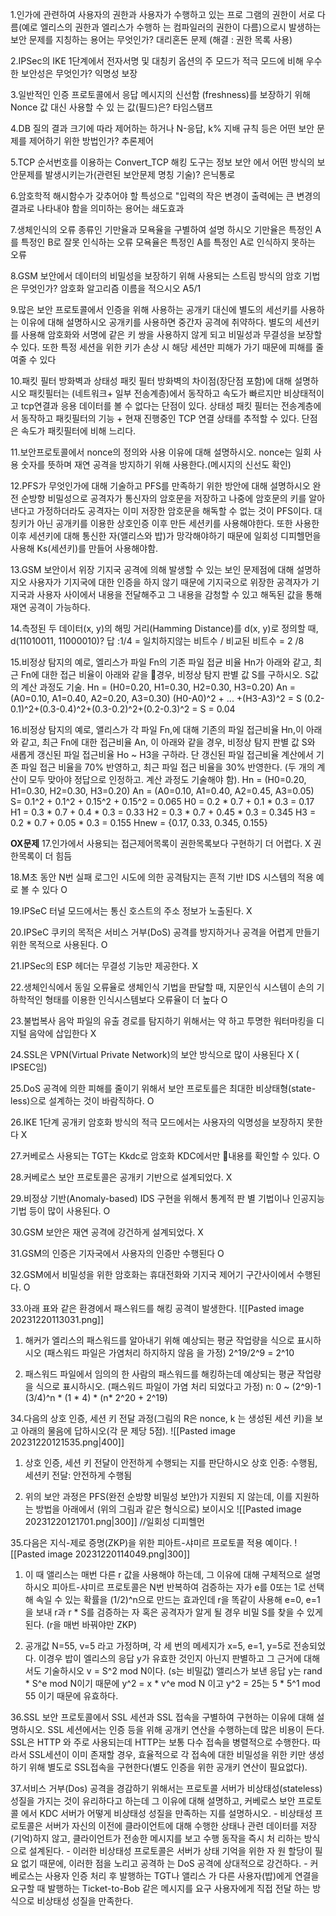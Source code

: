 1.인가에 관련하여 사용자의 권한과 사용자가 수행하고 있는 프로 그램의 권한이 서로 다름(예로 엘리스의 권한과 엘리스가 수행하 는 컴파일러의 권한이 다름)으로시 발생하는 보안 문제를 지칭하는 용어는 무엇인가?
	대리혼돈 문제 (해결 : 권한 목록 사용)

2.IPSec의 IKE 1단계에서 전자서명 및 대칭키 옵션의 주 모드가 적극 모드에 비해 우수한 보안성은 무엇인가?
	익명성 보장

3.일반적인 인증 프로토콜에서 응답 메시지의 신선함 (freshness)를 보장하기 위해 Nonce 값 대신 사용할 수 있 는 값(필드)은?
	타임스탬프

4.DB 질의 결과 크기에 따라 제어하는 하거나 N-응답, k% 지배 규칙 등은 어떤 보안 문제를 제어하기 위한 방법인가?
	추론제어

5.TCP 순서번호를 이용하는 Convert_TCP 해킹 도구는 정보 보안 에서 어떤 방식의 보안문제를 발생시키는가(관련된 보안문제 명칭 기술)?
	은닉통로

6.암호학적 해시함수가 갖추어야 할 특성으로 "입력의 작은 변경이 출력에는 큰 변경의 결과로 나타내야 함을 의미하는 용어는
	쇄도효과

7.생체인식의 오류 종류인 기만율과 모욕율을 구별하여 설명 하시오
	기만율은 특정인 A를 특정인 B로 잘못 인식하는 오류
	모욕율은 특정인 A를 특정인 A로 인식하지 못하는 오류

8.GSM 보안에서 데이터의 비밀성을 보장하기 위해 사용되는 스트림 방식의 암호 기법은 무엇인가? 암호화 알고리즘 이름을 적으시오
	A5/1

9.많은 보안 프로토콜에서 인증을 위해 사용하는 공개키 대신에 별도의 세선키를 사용하는 이유에 대해 설명하시오
	공개키를 사용하면 중간자 공격에 취약하다. 별도의 세션키를 사용해 암호화와 서명에 같은 키 쌍을 사용하지 않게 되고 비밀성과 무결성을 보장할 수 있다. 또한 특정 세션을 위한 키가 손상 시 해당 세션만 피해가 가기 때문에 피해를 줄여줄 수 있다

10.패킷 필터 방화벽과 상태성 패킷 필터 방화벽의 차이점(장단점 포함)에 대해 설명하시오
	패킷필터는 (네트워크+ 일부 전송계층)에서 동작하고 속도가 빠르지만 비상태적이고 tcp연결과 응용 데이터를 볼 수 없다는 단점이 있다.
	상태성 패킷 필터는 전송계층에서 동작하고 패킷필터의 기능 + 현재 진행중인 TCP 연결 상태를 추적할 수 있다. 단점은 속도가 패킷필터에 비해 느리다.

11.보안프로토콜에서 nonce의 정의와 사용 이유에 대해 설명하시오.
	nonce는 일회 사용 숫자를 뜻하며 재연 공격을 방지하기 위해 사용한다.(메시지의 신선도 확인)

12.PFS가 무엇인가에 대해 기술하고 PFS를 만족하기 위한 방안에 대해 설명하시오
	완전 순방향 비밀성으로 공격자가 통신자의 암호문을 저장하고 나중에 암호문의 키를 알아낸다고 가정하더라도 공격자는 이미 저장한 암호문을 해독할 수 없는 것이 PFS이다.
	대칭키가 아닌 공개키를 이용한 상호인증 이후 만든 세션키를 사용해야한다. 또한 사용한 이후 세션키에 대해 통신한 자(앨리스와 밥)가 망각해야하기 때문에 일회성 디피헬먼을 사용해 Ks(세션키)를 만들어 사용해야함.

13.GSM 보안이서 위장 기지국 공격에 의해 발생할 수 있는 보인 문제점에 대해 설명하지오
	사용자가 기지국에 대한 인증을 하지 않기 때문에 기지국으로 위장한 공격자가 기지국과 사용자 사이에서 내용을 전달해주고 그 내용을 감청할 수 있고 해독된 값을 통해 재연 공격이 가능하다.

14.측정된 두 데이터(x, y)의 해밍 거리(Hamming Distance)를 d(x, y)로 정의할 때, d(11010011, 11000010)?
	답 :1/4 = 일치하지않는 비트수 / 비교된 비트수 = 2 /8

15.비정상 탐지의 예로, 엘리스가 파일 Fn의 기존 파일 접균 비율 Hn가 아래와 같고, 최근 Fn에 대한 접근 비율이 아래와 같을 경우, 비정상 탐지 판별 값 S를 구하시오. S값의 계산 과정도 기술.
Hn = (H0=0.20, H1=0.30, H2=0.30, H3=0.20)
An = (A0=0.10, A1=0.40, A2=0.20, A3=0.30)
	(H0-A0)^2 + ... +(H3-A3)^2 = S 
	(0.2-0.1)^2+(0.3-0.4)^2+(0.3-0.2)^2+(0.2-0.3)^2 = S = 0.04

16.비정상 탐지의 예로, 앨리스가 각 파일 Fn,에 대해 기존의 파일 접근비율 Hn,이 아래와 같고, 최근 Fn에 대한 접근비율 An, 이 아래와 같을 경우, 비정상 탐지 판별 값 S와 새롭게 갱신된 파일 접근비율 Ho ~ H3을 구하라. 단 갱신된 파일 접근비율 계산에서 기존 파일 접근 비율을 70% 반영하고, 최근 파일 접근 비율을 30% 반영한다. (두 개의 계산이 모두 맞아야 정답으로 인정하고. 계산 과정도 기술해야 함).
Hn = (H0=0.20, H1=0.30, H2=0.30, H3=0.20)
An = (A0=0.10, A1=0.40, A2=0.45, A3=0.05)
	S= 0.1^2 + 0.1^2 + 0.15^2 + 0.15^2 = 0.065
	H0 = 0.2 * 0.7 + 0.1 * 0.3 = 0.17
	H1 = 0.3 * 0.7 + 0.4 * 0.3 = 0.33
	H2 = 0.3 * 0.7 + 0.45 * 0.3 = 0.345
	H3 = 0.2 * 0.7 + 0.05 * 0.3 = 0.155
	Hnew = {0.17, 0.33, 0.345, 0.155}

**OX문제**
17.인가에서 사용되는 접근제어목록이 권한목록보다 구현하기 더 어렵다.
	X 권한목록이 더 힘듬

18.M초 동안 N번 실패 로그인 시도에 의한 공격탐지는 흔적 기반 IDS 시스템의 적용 예로 볼 수 있다
	O

19.IPSeC 터널 모드에서는 통신 호스트의 주소 정보가 노출된다.
	 X

20.IPSeC 쿠키의 목적은 서비스 거부(DoS) 공격를 방지하거나 공격을 어렵게 만들기 위한 목적으로 사용된다.
	O

21.IPSec의 ESP 헤더는 무결성 기능만 제공한다.
	X

22.생체인식에서 동일 오류율로 생체인식 기법을 판달할 때, 지문인식 시스템이 손의 기하학적인 형태를 이용한 인식시스템보다 오류율이 더 높다
	O

23.불법복사 음악 파일의 유출 경로를 탐지하기 위해서는 약 하고 투명한 워터마킹을 디지털 음악에 삽입한다
	X
	

24.SSL은 VPN(Virtual Private Network)의 보안 방식으로 많이 사용된다
	X ( IPSEC임)
	
25.DoS 공격에 의한 피해를 줄이기 위해서 보안 프로토를은 최대한 비상태형(state-less)으로 설계하는 것이 바람직하다.
	O
	
26.IKE 1단계 공개키 암호화 방식의 적극 모드에서는 사용자의 익명성을 보장하지 못한다
	X

27.커베로스 사용되는 TGT는 Kkdc로 암호화 KDC에서만 내용를 확인할 수 있다.
	O

28.커베로스 보안 프로토콜은 공개키 기반으로 설계되었다.
	X

29.비정상 기반(Anomaly-based) IDS 구현을 위해서 통계적 판 별 기법이나 인공지능 기법 등이 많이 사용된다.
	O

30.GSM 보안은 재연 공격에 강건하게 설계되었다.
	X

31.GSM의 인증은 기자국에서 사용자의 인증만 수행된다
	O

32.GSM에서 비밀성을 위한 암호화는 휴대전화와 기지국 제어기 구간사이에서 수행된다.
	O

33.아래 표와 같은 환경에서  패스워드를 해킹 공격이 발생한다.
![[Pasted image 20231220113031.png]]
1) 해커가 엘리스의 패스워드를 알아내기 위해 예상되는 평균 작업량을 식으로 표시하시오 (패스워드 파일은 가염처리 하지하지 않음 을 가정) 
	   2^19/2^9 = 2^10

2) 패스워드 파일에서 임의의 한 사람의 패스워드를 해킹하는데 예상되는 평균 작업량을 식으로 표시하시오. (패스워드 파일이 가염 처리 되었다고 가정)
   n: 0 ~ (2^9)-1
	   (3/4)^n * (1 * 4) * (n* 2^20 + 2^19)

34.다음의 상호 인증, 세션 키 전달 과정(그림의 R은 nonce, k 는 생성된 세션 키)을 보고 아래의 물음에 답하시오(각 문 제당 5점).
![[Pasted image 20231220121535.png|400]]
1) 상호 인증, 세션 키 전달이 안전하게 수행되는 지를 판단하시오
	상호 인증: 수행됨, 세션키 전달: 안전하게 수행됨
	
2) 위의 보안 과정은 PFS(완전 순방향 비밀성 보안)가 지원되 지 않는데, 이를 지원하는 방법을 아래에서 (위의 그림과 같은 형식으로) 보이시오
	![[Pasted image 20231220121701.png|300]]
	//일회성 디피헬먼


35.다음은 지식-제로 증명(ZKP)을 위한 피아트-샤미르 프로토콜 적용 예이다.
![[Pasted image 20231220114049.png|300]]
1) 이 때 앨리스는 매번 다른 r 값을 사용해야 하는데, 그 이유에 대해 구체적으로 설명하시오
	피아트-샤미르 프로토콜은 N번 반복하여 검증하는 자가 e를 0또는 1로 선택해 속일 수 있는 확률을 (1/2)^n으로 만드는 효과인데 r을 똑같이 사용해 e=0, e=1을 보내 r과 r * S를 검증하는 자 혹은 공격자가 알게 될 경우 비밀 S를 찾을 수 있게 된다. (r을 매번 바꿔야만 ZKP)
	
2) 공개값 N=55, v=5 라고 가정하며, 각 세 번의 메세지가 x=5, e=1, y=5로 전송되었다. 이경우 밥이 엘리스의 응답 y가 유효한 것인지 아닌지 판별하고 그 근거에 대해서도 기술하시오
	v = S^2 mod N이다. (s는 비밀값) 
	앨리스가 보낸 응답 y는 rand * S^e mod N이기 때문에 
	y^2 = x * v^e mod N 이고 y^2 = 25는 5 * 5^1 mod 55 이기 때문에 유효하다.

36.SSL 보안 프로토콜에서 SSL 세션과 SSL 접속을 구별하여 구현하는 이유에 대해 설명하시오.
	SSL 세션에서는 인증 등을 위해 공개키 연산을 수행하는데 많은 비용이 든다.
	SSL은 HTTP 와 주로 사용되는데 HTTP는 보통 다수 접속을 병렬적으로 수행한다.
	따라서 SSL세션이 이미 존재할 경우, 효율적으로 각 접속에 대한 비밀성을 위한 키만 생성하기 위해 별도로 SSL접속을 구현한다(별도 인증을 위한 공개키 연산이 필요없다).

37.서비스 거부(Dos) 공격을 경감하기 위해서는 프로토콜 서버가 비상태성(stateless) 성질을 가지는 것이 유리하다고 하는데 그 이유에 대해 설명하고, 커베로스 보안 프로토콜 에서 KDC 서버가 어떻게 비상태성 성질을 만족하는 지를 설명하시오.
	- 비상태성 프로토콜은 서버가 자신의 이전에 클라이언트에 대해 수행한 상태나 관련 데이터를 저장(기억)하지 않고, 클라이언트가 전송한 메시지를 보고 수행 동작을 즉시 처 리하는 방식으로 설계된다.
	- ﻿﻿이러한 비상태성 프로토콜은 서버가 상태 기억을 위한 자 원 할당이 필요 없기 때문에, 이러한 점을 노리고 공격하 는 DoS 공격에 상대적으로 강건하다.
	- ﻿﻿커베로스는 사용자 인증 처리 후 발행하는 TGT나 앨리스 가 다른 사용자(밥)에게 연결을 요구할 때 발행하는 Ticket-to-Bob 같은 메시지를 요구 사용자에게 직접 전달 하는 방식으로 비상태성 성질을 만족한다.